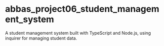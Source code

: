 # abbas_project06_student_management_system
A student management system built with TypeScript and Node.js, using inquirer for managing student data.
